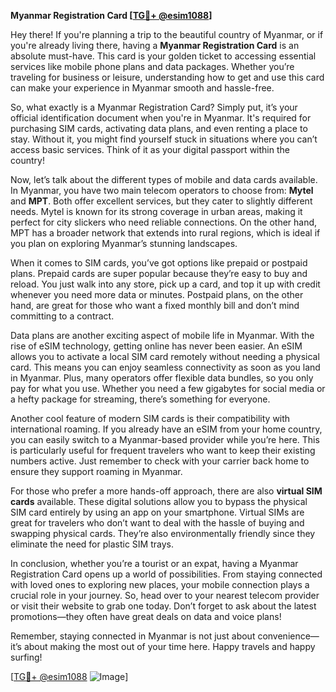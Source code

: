 **Myanmar Registration Card [[TG💪+ @esim1088](https://t.me/s/esim1088)]**

Hey there! If you're planning a trip to the beautiful country of Myanmar, or if you're already living there, having a **Myanmar Registration Card** is an absolute must-have. This card is your golden ticket to accessing essential services like mobile phone plans and data packages. Whether you’re traveling for business or leisure, understanding how to get and use this card can make your experience in Myanmar smooth and hassle-free.

So, what exactly is a Myanmar Registration Card? Simply put, it’s your official identification document when you're in Myanmar. It's required for purchasing SIM cards, activating data plans, and even renting a place to stay. Without it, you might find yourself stuck in situations where you can’t access basic services. Think of it as your digital passport within the country!

Now, let’s talk about the different types of mobile and data cards available. In Myanmar, you have two main telecom operators to choose from: **Mytel** and **MPT**. Both offer excellent services, but they cater to slightly different needs. Mytel is known for its strong coverage in urban areas, making it perfect for city slickers who need reliable connections. On the other hand, MPT has a broader network that extends into rural regions, which is ideal if you plan on exploring Myanmar’s stunning landscapes.

When it comes to SIM cards, you’ve got options like prepaid or postpaid plans. Prepaid cards are super popular because they’re easy to buy and reload. You just walk into any store, pick up a card, and top it up with credit whenever you need more data or minutes. Postpaid plans, on the other hand, are great for those who want a fixed monthly bill and don’t mind committing to a contract. 

Data plans are another exciting aspect of mobile life in Myanmar. With the rise of eSIM technology, getting online has never been easier. An eSIM allows you to activate a local SIM card remotely without needing a physical card. This means you can enjoy seamless connectivity as soon as you land in Myanmar. Plus, many operators offer flexible data bundles, so you only pay for what you use. Whether you need a few gigabytes for social media or a hefty package for streaming, there’s something for everyone.

Another cool feature of modern SIM cards is their compatibility with international roaming. If you already have an eSIM from your home country, you can easily switch to a Myanmar-based provider while you’re here. This is particularly useful for frequent travelers who want to keep their existing numbers active. Just remember to check with your carrier back home to ensure they support roaming in Myanmar.

For those who prefer a more hands-off approach, there are also **virtual SIM cards** available. These digital solutions allow you to bypass the physical SIM card entirely by using an app on your smartphone. Virtual SIMs are great for travelers who don’t want to deal with the hassle of buying and swapping physical cards. They’re also environmentally friendly since they eliminate the need for plastic SIM trays.

In conclusion, whether you’re a tourist or an expat, having a Myanmar Registration Card opens up a world of possibilities. From staying connected with loved ones to exploring new places, your mobile connection plays a crucial role in your journey. So, head over to your nearest telecom provider or visit their website to grab one today. Don’t forget to ask about the latest promotions—they often have great deals on data and voice plans!

Remember, staying connected in Myanmar is not just about convenience—it’s about making the most out of your time here. Happy travels and happy surfing!

[[TG💪+ @esim1088](https://t.me/s/esim1088) ![Image](https://i.postimg.cc/Y0z9fWf4/image.png)]